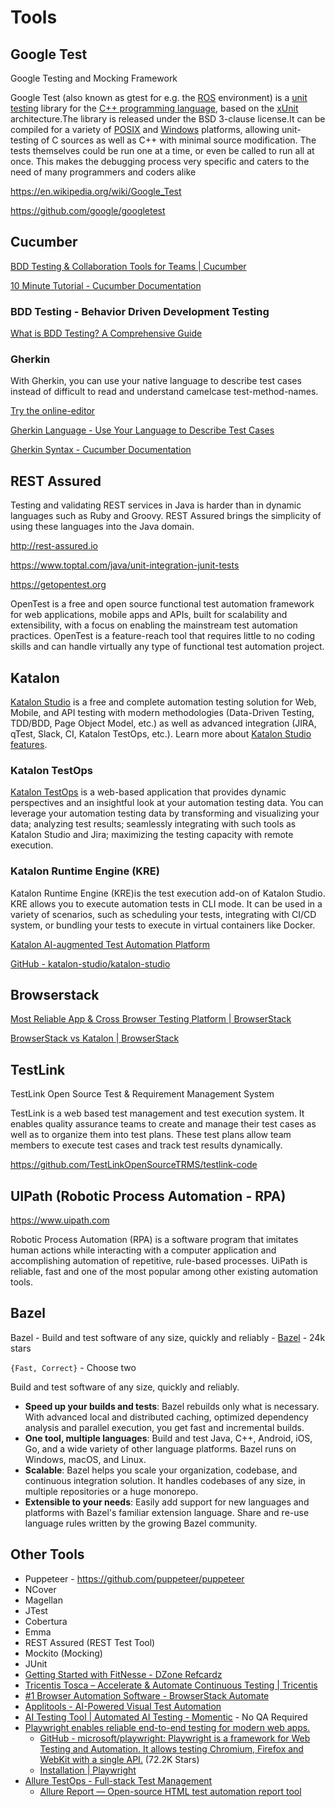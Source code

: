 # Tools

## Google Test

Google Testing and Mocking Framework

Google Test (also known as gtest for e.g. the [ROS](https://en.wikipedia.org/wiki/Robot_Operating_System) environment) is a [unit testing](https://en.wikipedia.org/wiki/Unit_testing) library for the [C++ programming language](https://en.wikipedia.org/wiki/C%2B%2B), based on the [xUnit](https://en.wikipedia.org/wiki/XUnit) architecture.The library is released under the BSD 3-clause license.It can be compiled for a variety of [POSIX](https://en.wikipedia.org/wiki/POSIX) and [Windows](https://en.wikipedia.org/wiki/Microsoft_Windows) platforms, allowing unit-testing of C sources as well as C++ with minimal source modification. The tests themselves could be run one at a time, or even be called to run all at once. This makes the debugging process very specific and caters to the need of many programmers and coders alike

https://en.wikipedia.org/wiki/Google_Test

https://github.com/google/googletest

## Cucumber

[BDD Testing & Collaboration Tools for Teams | Cucumber](https://cucumber.io)

[10 Minute Tutorial - Cucumber Documentation](https://cucumber.io/docs/guides/10-minute-tutorial/)

### BDD Testing - Behavior Driven Development Testing

[What is BDD Testing? A Comprehensive Guide](https://katalon.com/resources-center/blog/bdd-testing)

### Gherkin

With Gherkin, you can use your native language to describe test cases instead of difficult to read and understand camelcase test-method-names.

[Try the online-editor](https://specflow.org/tools/online-gherkin-editor/)

[Gherkin Language - Use Your Language to Describe Test Cases](https://specflow.org/learn/gherkin/)

[Gherkin Syntax - Cucumber Documentation](https://cucumber.io/docs/gherkin/)

## REST Assured

Testing and validating REST services in Java is harder than in dynamic languages such as Ruby and Groovy. REST Assured brings the simplicity of using these languages into the Java domain.

http://rest-assured.io

https://www.toptal.com/java/unit-integration-junit-tests

https://getopentest.org

OpenTest is a free and open source functional test automation framework for web applications, mobile apps and APIs, built for scalability and extensibility, with a focus on enabling the mainstream test automation practices. OpenTest is a feature-reach tool that requires little to no coding skills and can handle virtually any type of functional test automation project.

## Katalon

[Katalon Studio](https://www.katalon.com) is a free and complete automation testing solution for Web, Mobile, and API testing with modern methodologies (Data-Driven Testing, TDD/BDD, Page Object Model, etc.) as well as advanced integration (JIRA, qTest, Slack, CI, Katalon TestOps, etc.). Learn more about [Katalon Studio features](https://www.katalon.com/features/).

### Katalon TestOps

[Katalon TestOps](https://analytics.katalon.com) is a web-based application that provides dynamic perspectives and an insightful look at your automation testing data. You can leverage your automation testing data by transforming and visualizing your data; analyzing test results; seamlessly integrating with such tools as Katalon Studio and Jira; maximizing the testing capacity with remote execution.

### Katalon Runtime Engine (KRE)

Katalon Runtime Engine (KRE)is the test execution add-on of Katalon Studio. KRE allows you to execute automation tests in CLI mode. It can be used in a variety of scenarios, such as scheduling your tests, integrating with CI/CD system, or bundling your tests to execute in virtual containers like Docker.

[Katalon AI-augmented Test Automation Platform](https://www.katalon.com)

[GitHub - katalon-studio/katalon-studio](https://github.com/katalon-studio/katalon-studio)

## Browserstack

[Most Reliable App & Cross Browser Testing Platform | BrowserStack](https://www.browserstack.com/)

[BrowserStack vs Katalon | BrowserStack](https://www.browserstack.com/dg/browserstack-vs-katalon-dg)

## TestLink

TestLink Open Source Test & Requirement Management System

TestLink is a web based test management and test execution system. It enables quality assurance teams to create and manage their test cases as well as to organize them into test plans. These test plans allow team members to execute test cases and track test results dynamically.

https://github.com/TestLinkOpenSourceTRMS/testlink-code

## UIPath (Robotic Process Automation - RPA)

https://www.uipath.com

Robotic Process Automation (RPA) is a software program that imitates human actions while interacting with a computer application and accomplishing automation of repetitive, rule-based processes. UiPath is reliable, fast and one of the most popular among other existing automation tools.

## Bazel

Bazel - Build and test software of any size, quickly and reliably - [Bazel](https://www.bazel.build) - 24k stars

`{Fast, Correct}` - Choose two

Build and test software of any size, quickly and reliably.

- **Speed up your builds and tests**: Bazel rebuilds only what is necessary. With advanced local and distributed caching, optimized dependency analysis and parallel execution, you get fast and incremental builds.
- **One tool, multiple languages**: Build and test Java, C++, Android, iOS, Go, and a wide variety of other language platforms. Bazel runs on Windows, macOS, and Linux.
- **Scalable**: Bazel helps you scale your organization, codebase, and continuous integration solution. It handles codebases of any size, in multiple repositories or a huge monorepo.
- **Extensible to your needs**: Easily add support for new languages and platforms with Bazel's familiar extension language. Share and re-use language rules written by the growing Bazel community.

## Other Tools

- Puppeteer - https://github.com/puppeteer/puppeteer
- NCover
- Magellan
- JTest
- Cobertura
- Emma
- REST Assured (REST Test Tool)
- Mockito (Mocking)
- JUnit
- [Getting Started with FitNesse - DZone Refcardz](https://dzone.com/refcardz/getting-started-fitnesse)
- [Tricentis Tosca – Accelerate & Automate Continuous Testing | Tricentis](https://www.tricentis.com/products/automate-continuous-testing-tosca)
- [#1 Browser Automation Software - BrowserStack Automate](https://www.browserstack.com/dg/playwright-automation-testing)
- [Applitools - AI-Powered Visual Test Automation](https://applitools.com/)
- [AI Testing Tool | Automated AI Testing - Momentic](https://momentic.ai/) - No QA Required
- [Playwright enables reliable end-to-end testing for modern web apps.](https://playwright.dev/)
	- [GitHub - microsoft/playwright: Playwright is a framework for Web Testing and Automation. It allows testing Chromium, Firefox and WebKit with a single API.](https://github.com/microsoft/playwright) (72.2K Stars)
	- [Installation \| Playwright](https://playwright.dev/docs/intro)
- [Allure TestOps - Full-stack Test Management](https://qameta.io/)
	- [Allure Report — Open-source HTML test automation report tool](https://allurereport.org/)
